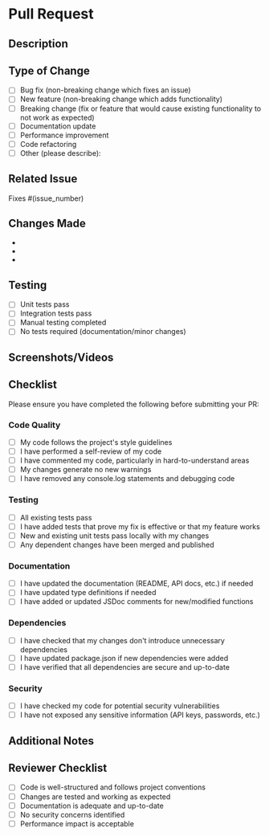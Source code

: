 # Pull Request

## Description

<!-- Provide a brief description of the changes in this PR -->

## Type of Change

<!-- Mark the relevant option with an "x" -->

- [ ] Bug fix (non-breaking change which fixes an issue)
- [ ] New feature (non-breaking change which adds functionality)
- [ ] Breaking change (fix or feature that would cause existing functionality to not work as expected)
- [ ] Documentation update
- [ ] Performance improvement
- [ ] Code refactoring
- [ ] Other (please describe):

## Related Issue

<!-- If this PR addresses an issue, please link it here -->
Fixes #(issue_number)

## Changes Made

<!-- List the main changes made in this PR -->

- 
- 
- 

## Testing

<!-- Describe how you tested your changes -->

- [ ] Unit tests pass
- [ ] Integration tests pass
- [ ] Manual testing completed
- [ ] No tests required (documentation/minor changes)

## Screenshots/Videos

<!-- If applicable, add screenshots or videos to help explain your changes -->

## Checklist

Please ensure you have completed the following before submitting your PR:

### Code Quality
- [ ] My code follows the project's style guidelines
- [ ] I have performed a self-review of my code
- [ ] I have commented my code, particularly in hard-to-understand areas
- [ ] My changes generate no new warnings
- [ ] I have removed any console.log statements and debugging code

### Testing
- [ ] All existing tests pass
- [ ] I have added tests that prove my fix is effective or that my feature works
- [ ] New and existing unit tests pass locally with my changes
- [ ] Any dependent changes have been merged and published

### Documentation
- [ ] I have updated the documentation (README, API docs, etc.) if needed
- [ ] I have updated type definitions if needed
- [ ] I have added or updated JSDoc comments for new/modified functions

### Dependencies
- [ ] I have checked that my changes don't introduce unnecessary dependencies
- [ ] I have updated package.json if new dependencies were added
- [ ] I have verified that all dependencies are secure and up-to-date

### Security
- [ ] I have checked my code for potential security vulnerabilities
- [ ] I have not exposed any sensitive information (API keys, passwords, etc.)

## Additional Notes

<!-- Add any additional notes, concerns, or questions for the reviewers -->

## Reviewer Checklist

<!-- For reviewers - please check off items as you review -->

- [ ] Code is well-structured and follows project conventions
- [ ] Changes are tested and working as expected
- [ ] Documentation is adequate and up-to-date
- [ ] No security concerns identified
- [ ] Performance impact is acceptable
